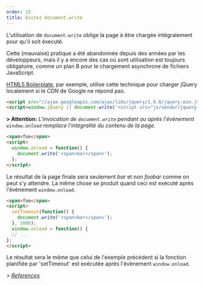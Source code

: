 ```yaml
---
order: 15
title: Evitez document.write
---
```


L'utilisation de `document.write` oblige la page à être chargée intégralement pour qu'il soit éxecuté.

Cette (mauvaise) pratique a été abandonnée depuis des années par les développeurs, mais il y a encore des cas où sont utilisation est toujours obligatoire, comme un plan B pour le chargement asynchrone de fichiers JavaScript.

[HTML5 Boilerplate](https://github.com/h5bp/html5-boilerplate/), par exemple, utilise cette technique pour charger jQuery localement si le *CDN* de Google ne répond pas.

```html
<script src="//ajax.googleapis.com/ajax/libs/jquery/1.9.0/jquery.min.js"></script>
<script>window.jQuery || document.write('<script src="js/vendor/jquery-1.9.0.min.js"><\/script>')</script>
```

**> Attention:** *L'invocation de `document.write` pendant ou après l'évènement `window.onload` remplace l'intégralité du contenu de la page.*

```html
<span>foo</span>
<script>
  window.onload = function() {
    document.write('<span>bar</span>');
  };
</script>
```

Le résultat de la page finale sera seulement *bar* et non *foobar* comme on peut s'y attendre. La même chose se produit quand ceci est exécuté après l'évènement `window.onload`.

```html
<span>foo</span>
<script>
  setTimeout(function() {
    document.write('<span>bar</span>');
  }, 1000);
  window.onload = function() {
  // ...
};
</script>
```

Le résultat sera le même que celui de l'exemple précédent si la fonction planifiée par 'setTimeout' est exécutée après l'évènement `window.onload`.

*> [References](https://github.com/zenorocha/browser-diet/wiki/References#avoid-documentwrite)*